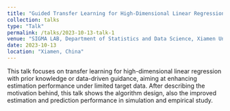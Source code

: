 ```yaml
---
title: "Guided Transfer Learning for High-Dimensional Linear Regression"
collection: talks
type: "Talk"
permalink: /talks/2023-10-13-talk-1
venue: "SIGMA LAB, Department of Statistics and Data Science, Xiamen University"
date: 2023-10-13
location: "Xiamen, China"
---
```


This talk focuses on transfer learning for high-dimensional linear regression with prior knowledge or data-driven guidance, aiming at enhancing estimation performance under limited target data. After describing the motivation behind, this talk shows the algorithm design, also the improved estimation and prediction performance in simulation and empirical study.
